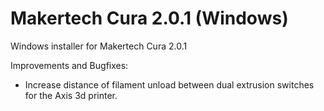 # Makertech Cura 2.0.1 (Windows)
 Windows installer for Makertech Cura 2.0.1
 
 Improvements and Bugfixes:
  - Increase distance of filament unload between dual extrusion switches for the Axis 3d printer.
